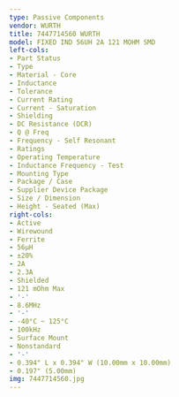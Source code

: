 ```yaml
---
type: Passive Components
vendor: WURTH
title: 7447714560 WURTH
model: FIXED IND 56UH 2A 121 MOHM SMD
left-cols:
- Part Status
- Type
- Material - Core
- Inductance
- Tolerance
- Current Rating
- Current - Saturation
- Shielding
- DC Resistance (DCR)
- Q @ Freq
- Frequency - Self Resonant
- Ratings
- Operating Temperature
- Inductance Frequency - Test
- Mounting Type
- Package / Case
- Supplier Device Package
- Size / Dimension
- Height - Seated (Max)
right-cols:
- Active
- Wirewound
- Ferrite
- 56µH
- ±20%
- 2A
- 2.3A
- Shielded
- 121 mOhm Max
- '-'
- 8.6MHz
- '-'
- -40°C ~ 125°C
- 100kHz
- Surface Mount
- Nonstandard
- '-'
- 0.394" L x 0.394" W (10.00mm x 10.00mm)
- 0.197" (5.00mm)
img: 7447714560.jpg
---
```

